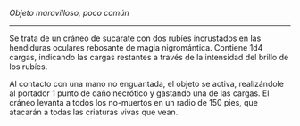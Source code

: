*Objeto maravilloso, poco común*

***

Se trata de un cráneo de sucarate con dos rubíes incrustados en las hendiduras oculares rebosante de magia nigromántica. Contiene 1d4 cargas, indicando las cargas restantes a través de la intensidad del brillo de los rubíes. 

Al contacto con una mano no enguantada, el objeto se activa, realizándole al portador 1 punto de daño necrótico y gastando una de las cargas. El cráneo levanta a todos los no-muertos en un radio de 150 pies, que atacarán a todas
las criaturas vivas que vean.
